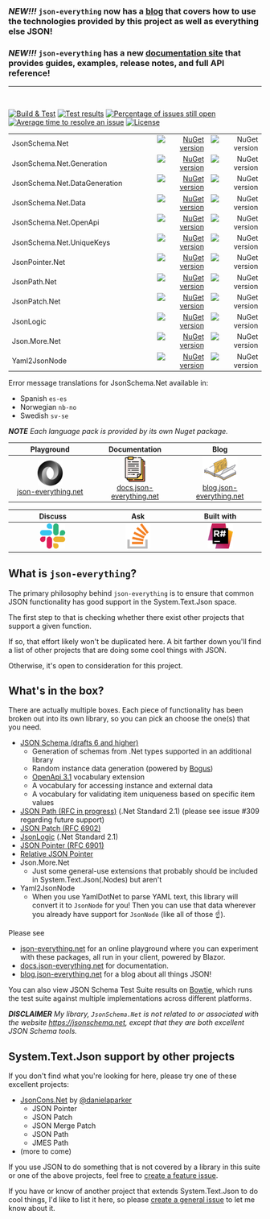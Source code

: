 ### _NEW!!!_ `json-everything` now has a [blog](https://blog.json-everything.net) that covers how to use the technologies provided by this project as well as everything else JSON!

### _NEW!!!_ `json-everything` has a new [documentation site](https://docs.json-everything.net) that provides guides, examples, release notes, and full API reference!

---

<br>

[![Build & Test](https://github.com/gregsdennis/json-everything/actions/workflows/dotnet-core.yml/badge.svg?branch=master&event=push)](https://github.com/gregsdennis/json-everything/actions/workflows/dotnet-core.yml)
[![Test results](https://img.shields.io/endpoint?url=https://gist.githubusercontent.com/gregsdennis/28607f2d276032f4d9a7f2c807e44df7/raw/test-results-badge.json)](https://github.com/gregsdennis/json-everything/actions?query=workflow%3A%22Build+%26+Test%22)
[![Percentage of issues still open](http://isitmaintained.com/badge/open/gregsdennis/json-everything.svg)](https://github.com/gregsdennis/json-everything/issues "Percentage of issues still open")
[![Average time to resolve an issue](http://isitmaintained.com/badge/resolution/gregsdennis/json-everything.svg)](https://github.com/gregsdennis/json-everything/issues "Average time to resolve an issue")
[![License](https://img.shields.io/github/license/gregsdennis/json-everything)](https://github.com/gregsdennis/json-everything/blob/master/LICENSE)

<table>
<tbody>
<tr>
<td width="415">JsonSchema.Net</td>
<td width="207.5" align="right"><a href="https://www.nuget.org/packages/JsonSchema.Net/"><img alt="NuGet version" src="https://img.shields.io/nuget/vpre/JsonSchema.Net.svg?svg=true"></img></td>
<td width="207.5" align="right"><img alt="NuGet version" src="https://img.shields.io/nuget/dt/JsonSchema.Net.svg?svg=true"></img></a></td>
</tr>
<tr>
<td>JsonSchema.Net.Generation</td>
<td align="right"><a href="https://www.nuget.org/packages/JsonSchema.Net.Generation/"><img alt="NuGet version" src="https://img.shields.io/nuget/vpre/JsonSchema.Net.Generation.svg?svg=true"></img></td>
<td align="right"><img alt="NuGet version" src="https://img.shields.io/nuget/dt/JsonSchema.Net.Generation.svg?svg=true"></img></a></td>
</tr>
<tr>
<td>JsonSchema.Net.DataGeneration</td>
<td align="right"><a href="https://www.nuget.org/packages/JsonSchema.Net.DataGeneration/"><img alt="NuGet version" src="https://img.shields.io/nuget/vpre/JsonSchema.Net.DataGeneration.svg?svg=true"></img></td>
<td align="right"><img alt="NuGet version" src="https://img.shields.io/nuget/dt/JsonSchema.Net.DataGeneration.svg?svg=true"></img></a></td>
</tr>
<tr>
<td>JsonSchema.Net.Data</td>
<td align="right"><a href="https://www.nuget.org/packages/JsonSchema.Net.Data/"><img alt="NuGet version" src="https://img.shields.io/nuget/vpre/JsonSchema.Net.Data.svg?svg=true"></img></td>
<td align="right"><img alt="NuGet version" src="https://img.shields.io/nuget/dt/JsonSchema.Net.Data.svg?svg=true"></img></a></td>
</tr>
<tr>
<td>JsonSchema.Net.OpenApi</td>
<td align="right"><a href="https://www.nuget.org/packages/JsonSchema.Net.OpenApi/"><img alt="NuGet version" src="https://img.shields.io/nuget/vpre/JsonSchema.Net.OpenApi.svg?svg=true"></img></td>
<td align="right"><img alt="NuGet version" src="https://img.shields.io/nuget/dt/JsonSchema.Net.OpenApi.svg?svg=true"></img></a></td>
</tr>
<tr>
<td>JsonSchema.Net.UniqueKeys</td>
<td align="right"><a href="https://www.nuget.org/packages/JsonSchema.Net.UniqueKeys/"><img alt="NuGet version" src="https://img.shields.io/nuget/vpre/JsonSchema.Net.UniqueKeys.svg?svg=true"></img></td>
<td align="right"><img alt="NuGet version" src="https://img.shields.io/nuget/dt/JsonSchema.Net.UniqueKeys.svg?svg=true"></img></a></td>
</tr>
<tr>
<td>JsonPointer.Net</td>
<td align="right"><a href="https://www.nuget.org/packages/JsonPointer.Net/"><img alt="NuGet version" src="https://img.shields.io/nuget/vpre/JsonPointer.Net.svg?svg=true"></img></td>
<td align="right"><img alt="NuGet version" src="https://img.shields.io/nuget/dt/JsonPointer.Net.svg?svg=true"></img></a></td>
</tr>
<tr>
<td>JsonPath.Net</td>
<td align="right"><a href="https://www.nuget.org/packages/JsonPath.Net/"><img alt="NuGet version" src="https://img.shields.io/nuget/vpre/JsonPath.Net.svg?svg=true"></img></td>
<td align="right"><img alt="NuGet version" src="https://img.shields.io/nuget/dt/JsonPath.Net.svg?svg=true"></img></a></td>
</tr>
<tr>
<td>JsonPatch.Net</td>
<td align="right"><a href="https://www.nuget.org/packages/JsonPatch.Net/"><img alt="NuGet version" src="https://img.shields.io/nuget/vpre/JsonPatch.Net.svg?svg=true"></img></td>
<td align="right"><img alt="NuGet version" src="https://img.shields.io/nuget/dt/JsonPatch.Net.svg?svg=true"></img></a></td>
</tr>
<tr>
<td>JsonLogic</td>
<td align="right"><a href="https://www.nuget.org/packages/JsonLogic/"><img alt="NuGet version" src="https://img.shields.io/nuget/vpre/JsonLogic.svg?svg=true"></img></td>
<td align="right"><img alt="NuGet version" src="https://img.shields.io/nuget/dt/JsonLogic.svg?svg=true"></img></a></td>
</tr>
<tr>
<td>Json.More.Net</td>
<td align="right"><a href="https://www.nuget.org/packages/Json.More.Net/"><img alt="NuGet version" src="https://img.shields.io/nuget/vpre/Json.More.Net.svg?svg=true"></img></td>
<td align="right"><img alt="NuGet version" src="https://img.shields.io/nuget/dt/Json.More.Net.svg?svg=true"></img></a></td>
</tr>
<tr>
<td>Yaml2JsonNode</td>
<td align="right"><a href="https://www.nuget.org/packages/Yaml2JsonNode/"><img alt="NuGet version" src="https://img.shields.io/nuget/vpre/Yaml2JsonNode.svg?svg=true"></img></td>
<td align="right"><img alt="NuGet version" src="https://img.shields.io/nuget/dt/Yaml2JsonNode.svg?svg=true"></img></a></td>
</tr>
</tbody>
</table>


Error message translations for JsonSchema.Net available in:

- Spanish `es-es`
- Norwegian `nb-no`
- Swedish `sv-se`

***NOTE** Each language pack is provided by its own Nuget package.*

<table>
<thead>
<tr>
<th width="276">Playground</th>
<th width="276">Documentation</th>
<th width="276">Blog</th>
</tr>
</thead>
<tbody>
<tr>
<td align="center"><a href="https://json-everything.net"><img src="Resources/json-logo-256.png" alt="Try it online" title="Try it online" height="50"><br>json-everything.net</a></td>
<td align="center"><a href="https://docs.json-everything.net"><img src="Resources/docs-icon.png" alt="Try it online" title="Try it online" height="50"><br>docs.json-everything.net</a></td>
<td align="center"><a href="https://blog.json-everything.net"><img src="Resources/blog-icon.png" alt="Try it online" title="Try it online" height="50"><br>blog.json-everything.net</a></td>
</tr>
</tbody>
</table>

<table>
<thead>
<tr>
<th width="276">Discuss</th>
<th width="276">Ask</th>
<th width="276">Built with</th>
</tr>
</thead>
<tbody>
<tr>
<td align="center"><a href="https://join.slack.com/t/manateeopensource/shared_invite/enQtMzU4MjgzMjgyNzU3LWZjYzAzYzY3NjY1MjY3ODI0ZGJiZjc3Nzk1MDM5NTNlMjMyOTE0MzMxYWVjMjdiOGU1NDY5OGVhMGQ5YzY4Zjg"><img src="Resources/Slack.png" alt="Discuss on Slack" title="Discuss on Slack" height="50"></a></td>
<td align="center"><a href="https://stackoverflow.com/questions/tagged/json-everything"><img src="Resources/stackoverflow.png" alt="Discuss on Slack" title="Discuss on Slack" height="50"></a></td>
<td align="center"><a href="http://www.jetbrains.com/resharper"><img src="Resources/Resharper.svg" alt="Made with Jetbrains Resharper" title="Made with Jetbrains Resharper" height="50"></a></td>
</tr>
</tbody>
</table>

## What is `json-everything`?

The primary philosophy behind `json-everything` is to ensure that common JSON functionality has good support in the System.Text.Json space.

The first step to that is checking whether there exist other projects that support a given function.

If so, that effort likely won't be duplicated here. A bit farther down you'll find a list of other projects that are doing some cool things with JSON.

Otherwise, it's open to consideration for this project.

## What's in the box?

There are actually multiple boxes.  Each piece of functionality has been broken out into its own library, so you can pick an choose the one(s) that you need.

- [JSON Schema (drafts 6 and higher)](https://json-schema.org)
  - Generation of schemas from .Net types supported in an additional library
  - Random instance data generation (powered by [Bogus](https://github.com/bchavez/Bogus))
  - [OpenApi 3.1](https://www.openapis.org/) vocabulary extension
  - A vocabulary for accessing instance and external data
  - A vocabulary for validating item uniqueness based on specific item values
- [JSON Path (RFC in progress)](https://github.com/jsonpath-standard/internet-draft) (.Net Standard 2.1) (please see issue #309 regarding future support)
- [JSON Patch (RFC 6902)](https://tools.ietf.org/html/rfc6902)
- [JsonLogic](https://jsonlogic.com) (.Net Standard 2.1)
- [JSON Pointer (RFC 6901)](https://tools.ietf.org/html/rfc6901)
- [Relative JSON Pointer](https://tools.ietf.org/id/draft-handrews-relative-json-pointer-00.html)
- Json.More.Net
  - Just some general-use extensions that probably should be included in System.Text.Json(.Nodes) but aren't
- Yaml2JsonNode
  - When you use YamlDotNet to parse YAML text, this library will convert it to `JsonNode` for you!  Then you can use that data wherever you already have support for `JsonNode` (like all of those ☝️).

Please see

- [json-everything.net](https://json-everything.net) for an online playground where you can experiment with these packages, all run in your client, powered by Blazor.
- [docs.json-everything.net](https://docs.json-everything.net) for documentation.
- [blog.json-everything.net](https://blog.json-everything.net) for a blog about all things JSON!

You can also view JSON Schema Test Suite results on [Bowtie](https://bowtie-json-schema.github.io/bowtie), which runs the test suite against multiple implementations across different platforms.

***DISCLAIMER** My library, `JsonSchema.Net` is not related to or associated with the website https://jsonschema.net, except that they are both excellent JSON Schema tools.*

## System.Text.Json support by other projects

If you don't find what you're looking for here, please try one of these excellent projects:

- [JsonCons.Net](https://github.com/danielaparker/JsonCons.Net) by [@danielaparker](https://github.com/danielaparker)
  - JSON Pointer
  - JSON Patch
  - JSON Merge Patch
  - JSON Path
  - JMES Path
- (more to come)

If you use JSON to do something that is not covered by a library in this suite or one of the above projects, feel free to [create a feature issue](https://github.com/gregsdennis/json-everything/issues/new?assignees=&labels=feature&template=Feature_request.md).

If you have or know of another project that extends System.Text.Json to do cool things, I'd like to list it here, so please [create a general issue](https://github.com/gregsdennis/json-everything/issues/new?assignees=&labels=question&template=Question.md) to let me know about it.
